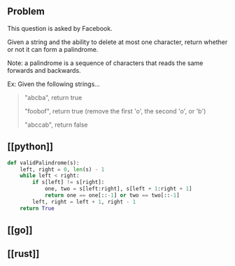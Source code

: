 ## Problem

This question is asked by Facebook.

Given a string and the ability to delete at most one character, return whether or not it can form a palindrome.

Note: a palindrome is a sequence of characters that reads the same forwards and backwards.

Ex: Given the following strings...

> "abcba", return true
>
> "foobof", return true (remove the first 'o', the second 'o', or 'b')
>
> "abccab", return false

## [[python]]

```python
def validPalindrome(s):
    left, right = 0, len(s) - 1
    while left < right:
        if s[left] != s[right]:
            one, two = s[left:right], s[left + 1:right + 1]
            return one == one[::-1] or two == two[::-1]
        left, right = left + 1, right - 1
    return True
```

## [[go]]

## [[rust]]


